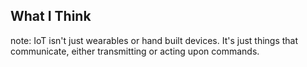 ##  What I Think

note:
  IoT isn't just wearables or hand built devices. It's just things that communicate, either transmitting or acting upon commands.
